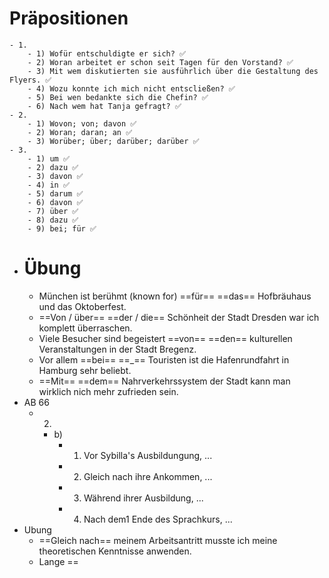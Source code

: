 # Präpositionen
	- 1.
		- 1) Wofür entschuldigte er sich? ✅
		- 2) Woran arbeitet er schon seit Tagen für den Vorstand? ✅
		- 3) Mit wem diskutierten sie ausführlich über die Gestaltung des Flyers. ✅
		- 4) Wozu konnte ich mich nicht entscließen? ✅
		- 5) Bei wen bedankte sich die Chefin? ✅
		- 6) Nach wem hat Tanja gefragt? ✅
	- 2.
		- 1) Wovon; von; davon ✅
		- 2) Woran; daran; an ✅
		- 3) Worüber; über; darüber; darüber ✅
	- 3.
		- 1) um ✅
		- 2) dazu ✅
		- 3) davon ✅
		- 4) in ✅
		- 5) darum ✅
		- 6) davon ✅
		- 7) über ✅
		- 8) dazu ✅
		- 9) bei; für ✅
- # Übung
	- München ist berühmt (known for) ==für== ==das== Hofbräuhaus und das Oktoberfest.
	- ==Von / über== ==der / die== Schönheit der Stadt Dresden war ich komplett überraschen.
	- Viele Besucher sind begeistert ==von== ==den== kulturellen Veranstaltungen in der Stadt Bregenz.
	- Vor allem ==bei== ==_== Touristen ist die Hafenrundfahrt in Hamburg sehr beliebt.
	- ==Mit== ==dem== Nahrverkehrssystem der Stadt kann man wirklich nich mehr zufrieden sein.
- AB 66
	- 2.
		- b)
			- 1) Vor Sybilla's Ausbildungung, ...
			- 2) Gleich nach ihre Ankommen, ...
			- 3) Während ihrer Ausbildung, ...
			- 4) Nach dem1 Ende des Sprachkurs, ...
- Ubung
	- ==Gleich nach== meinem Arbeitsantritt musste ich meine theoretischen Kenntnisse anwenden.
	- Lange ==